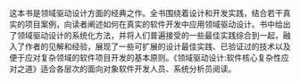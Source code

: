 这本书是领域驱动设计方面的经典之作。全书围绕着设计和开发实践，结合若干真实的项目案例，向读者阐述如何在真实的软件开发中应用领域驱动设计。书中给出了领域驱动设计的系统化方法，并将人们普遍接受的一些最佳实践综合到一起，融入了作者的见解和经验，展现了一些可扩展的设计最佳实践、已验证过的技术以及便于应对复杂领域的软件项目开发的基本原则。《领域驱动设计:软件核心复杂性应对之道》适合各层次的面向对象软件开发人员、系统分析员阅读。